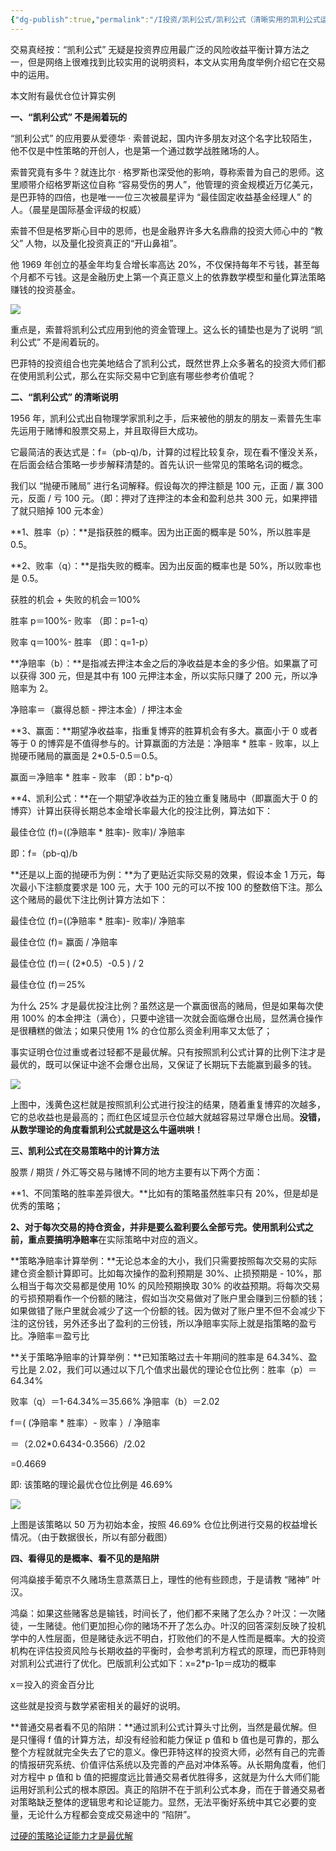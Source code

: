 ```yaml
---
{"dg-publish":true,"permalink":"/I投资/凯利公式/凯利公式（清晰实用的凯利公式运用举例）/","created":"2024-04-17T15:18:34.000+08:00","updated":"2024-04-24T00:41:04.000+08:00"}
---
```



交易真经按：“凯利公式” 无疑是投资界应用最广泛的风险收益平衡计算方法之一，但是网络上很难找到比较实用的说明资料，本文从实用角度举例介绍它在交易中的运用。

本文附有最优仓位计算实例

**一、“凯利公式” 不是闹着玩的**

“凯利公式” 的应用要从爱德华 · 索普说起，国内许多朋友对这个名字比较陌生，他不仅是中性策略的开创人，也是第一个通过数学战胜赌场的人。

索普究竟有多牛？就连比尔 · 格罗斯也深受他的影响，尊称索普为自己的恩师。这里顺带介绍格罗斯这位自称 “容易受伤的男人”，他管理的资金规模近万亿美元，是巴菲特的四倍，也是唯一一位三次被晨星评为 “最佳固定收益基金经理人” 的人。（晨星是国际基金评级的权威）

索普不但是格罗斯心目中的恩师，也是金融界许多大名鼎鼎的投资大师心中的 “教父” 人物，以及量化投资真正的“开山鼻祖”。

他 1969 年创立的基金年均复合增长率高达 20%，不仅保持每年不亏钱，甚至每个月都不亏钱。这是金融历史上第一个真正意义上的依靠数学模型和量化算法策略赚钱的投资基金。

![](https://pic4.zhimg.com/v2-cc8c7f7b6d2a2391d272640bc1b5b73f_r.jpg)

重点是，索普将凯利公式应用到他的资金管理上。这么长的铺垫也是为了说明 “凯利公式” 不是闹着玩的。

巴菲特的投资组合也完美地结合了凯利公式，既然世界上众多著名的投资大师们都在使用凯利公式，那么在实际交易中它到底有哪些参考价值呢？

**二、“凯利公式” 的清晰说明**

1956 年，凯利公式出自物理学家凯利之手，后来被他的朋友的朋友－索普先生率先运用于赌博和股票交易上，并且取得巨大成功。

它最简洁的表达式是：f=（pb-q)/b，计算的过程比较复杂，现在看不懂没关系，在后面会结合策略一步步解释清楚的。首先认识一些常见的策略名词的概念。

我们以 “抛硬币赌局” 进行名词解释。假设每次的押注额是 100 元，正面 / 赢 300 元，反面 / 亏 100 元。（即：押对了连押注的本金和盈利总共 300 元，如果押错了就只赔掉 100 元本金）

**1、胜率（p）：**是指获胜的概率。因为出正面的概率是 50%，所以胜率是 0.5。

**2、败率（q）：**是指失败的概率。因为出反面的概率也是 50%，所以败率也是 0.5。  

获胜的机会 + 失败的机会＝100%

胜率 p＝100%- 败率 （即：p=1-q）

败率 q＝100%- 胜率 （即：q=1-p）

**净赔率（b）：**是指减去押注本金之后的净收益是本金的多少倍。如果赢了可以获得 300 元，但是其中有 100 元押注本金，所以实际只赚了 200 元，所以净赔率为 2。

净赔率＝（赢得总额 - 押注本金）/ 押注本金

**3、赢面：**期望净收益率，指重复博弈的胜算机会有多大。赢面小于 0 或者等于 0 的博弈是不值得参与的。计算赢面的方法是：净赔率 * 胜率 - 败率，以上抛硬币赌局的赢面是 2*0.5-0.5＝0.5。

赢面＝净赔率 * 胜率 - 败率 （即：b*p-q）

**4、凯利公式：**在一个期望净收益为正的独立重复赌局中（即赢面大于 0 的博弈）计算出获得长期总本金增长率最大化的投注比例，算法如下：

最佳仓位 (f)=((净赔率 * 胜率)- 败率)/ 净赔率  

即：f=（pb-q)/b  

**还是以上面的抛硬币为例：**为了更贴近实际交易的效果，假设本金 1 万元，每次最小下注额度要求是 100 元，大于 100 元的可以不按 100 的整数倍下注。那么这个赌局的最优下注比例计算方法如下：

最佳仓位 (f)=((净赔率 * 胜率)- 败率)/ 净赔率

最佳仓位 (f)= 赢面 / 净赔率

最佳仓位 (f)＝( (2*0.5）-0.5 ) / 2

最佳仓位 (f)＝25%

为什么 25% 才是最优投注比例？虽然这是一个赢面很高的赌局，但是如果每次使用 100% 的本金押注（满仓），只要中途错一次就会面临爆仓出局，显然满仓操作是很糟糕的做法；如果只使用 1% 的仓位那么资金利用率又太低了；

事实证明仓位过重或者过轻都不是最优解。只有按照凯利公式计算的比例下注才是最优的，既可以保证中途不会爆仓出局，又保证了长期玩下去能赢到最多的钱。  

![](https://pic4.zhimg.com/v2-3a55cfb25a01b794862ac875a7f940db_r.jpg)

上图中，浅黄色这栏就是按照凯利公式进行投注的结果，随着重复博弈的次越多，它的总收益也是最高的；而红色区域显示仓位越大就越容易过早爆仓出局。**没错，从数学理论的角度看凯利公式就是这么牛逼哄哄！**

**三、凯利公式在交易策略中的计算方法**

股票 / 期货 / 外汇等交易与赌博不同的地方主要有以下两个方面：

**1、不同策略的胜率差异很大。**比如有的策略虽然胜率只有 20%，但是却是优秀的策略；

**2、对于每次交易的持仓资金，并非是要么盈利要么全部亏完。**使用凯利公式之前，重点要搞明**净赔率**在实际策略中对应的涵义。

**策略净赔率计算举例：**无论总本金的大小，我们只需要按照每次交易的实际建仓资金额计算即可。比如每次操作的盈利预期是 30%、止损预期是 - 10%，那么相当于每次交易都是使用 10% 的风险预期换取 30% 的收益预期。将每次交易的亏损预期看作一个份额的赌注，假如当次交易做对了账户里会赚到三份额的钱；如果做错了账户里就会减少了这一个份额的钱。因为做对了账户里不但不会减少下注的这份钱，另外还多出了盈利的三份钱，所以净赔率实际上就是指策略的盈亏比。净赔率＝盈亏比

**关于策略净赔率的计算举例：**已知策略过去十年期间的胜率是 64.34%、盈亏比是 2.02，我们可以通过以下几个值求出最优的理论仓位比例：胜率（p）＝64.34%

败率（q）＝1-64.34%＝35.66% 净赔率（b）＝2.02

f＝( (净赔率 * 胜率）- 败率 ）/ 净赔率

＝（2.02*0.6434-0.3566）/2.02

=0.4669

即: 该策略的理论最优仓位比例是 46.69%

![](https://pic1.zhimg.com/v2-bb08ac733f1c414b5232d3dc3408d25c_r.jpg)

上图是该策略以 50 万为初始本金，按照 46.69% 仓位比例进行交易的权益增长情况。（由于数据很长，所以有部分截图）

**四、看得见的是概率、看不见的是陷阱**

何鸿燊接手葡京不久赌场生意蒸蒸日上，理性的他有些顾虑，于是请教 “赌神” 叶汉。

鸿燊：如果这些赌客总是输钱，时间长了，他们都不来赌了怎么办？叶汉：一次赌徒，一生赌徒。他们更加担心你的赌场不开了怎么办。叶汉的回答深刻反映了投机学中的人性层面，但是赌徒永远不明白，打败他们的不是人性而是概率。大的投资机构在评估投资风险与长期收益的平衡时，会参考凯利方程式的原理，而巴菲特则对凯利公式进行了优化。巴版凯利公式如下：x=2*p-1p＝成功的概率

x＝投入的资金百分比

这些就是投资与数学紧密相关的最好的说明。

**普通交易者看不见的陷阱：**通过凯利公式计算头寸比例，当然是最优解。但是只懂得 f 值的计算方法，却没有经验和能力保证 p 值和 b 值也是可靠的，那么整个方程就就完全失去了它的意义。像巴菲特这样的投资大师，必然有自己的完善的情报研究系统、价值评估系统以及完善的产品对冲体系等。从长期角度看，他们对方程中 p 值和 b 值的把握度远比普通交易者优胜得多，这就是为什么大师们能运用好凯利公式的根本原因。真正的陷阱不在于凯利公式本身，而在于普通交易者对策略缺乏整体的逻辑思考和论证能力。显然，无法平衡好系统中其它必要的变量，无论什么方程都会变成交易途中的 “陷阱”。

[过硬的策略论证能力才是最优解](https://link.zhihu.com/?target=http%3A//mp.weixin.qq.com/s%3F__biz%3DMzIxNzcwMTA5NA%3D%3D%26mid%3D2247487239%26idx%3D1%26sn%3Db69298252462f90c13ebe1e79452bae1%26chksm%3D97f4808ea0830998f25a57befd6be23d73f87de35995e04bcc3c09513b158ce0c755d806f201%26scene%3D21%23wechat_redirect)